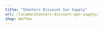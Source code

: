 ```yaml
---
title: "Shooters Discount Gun Supply"
url: /lucama/shooters-discount-gun-supply/
shop: Waffen
---
```

